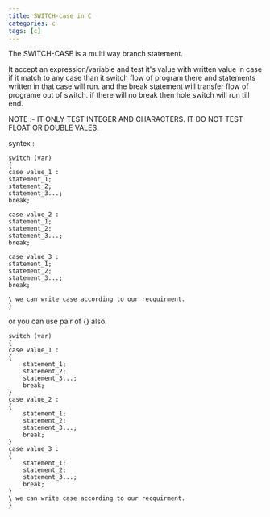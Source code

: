 ```yaml
---
title: SWITCH-case in C
categories: c
tags: [c]
---
```


The SWITCH-CASE is a multi way branch statement.

It accept an expression/variable and test it's value with written value in case
if it match to any case than it switch flow of program there and statements
written in that case will run.
and the break statement will transfer flow of programe out of switch.
if there will no break then hole switch will run till end.

NOTE :- IT ONLY TEST INTEGER AND CHARACTERS. IT DO NOT TEST FLOAT OR DOUBLE VALES.

syntex :
```
switch (var)
{
case value_1 :
statement_1;
statement_2;
statement_3...;
break;

case value_2 :
statement_1;
statement_2;
statement_3...;
break;

case value_3 :
statement_1;
statement_2;
statement_3...;
break;

\ we can write case according to our recquirment.
}
```

or you can use pair of {} also.

```
switch (var)
{
case value_1 :
{
    statement_1;
    statement_2;
    statement_3...;
    break;
}
case value_2 :
{
    statement_1;
    statement_2;
    statement_3...;
    break;
}
case value_3 :
{
    statement_1;
    statement_2;
    statement_3...;
    break;
}
\ we can write case according to our recquirment.
}
```
